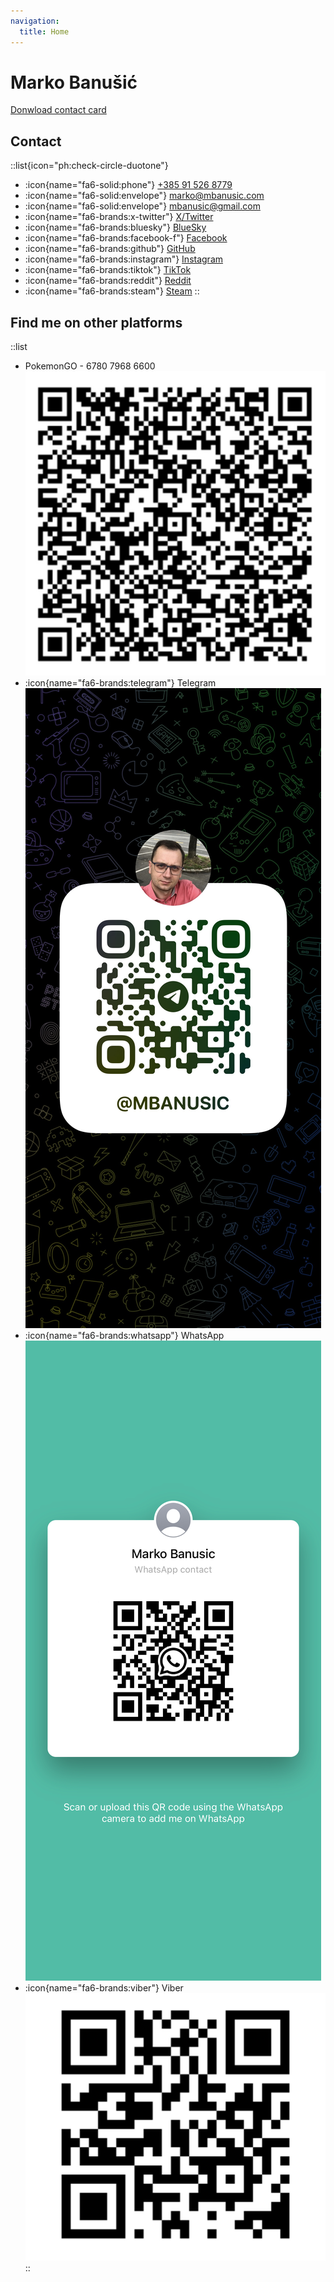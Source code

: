 ```yaml
---
navigation:
  title: Home
---
```


# Marko Banušić

[Donwload contact card](https://raw.githubusercontent.com/mbanusic/content-wind/main/public/vcard.vcf)

## Contact

::list{icon="ph:check-circle-duotone"}
- :icon{name="fa6-solid:phone"} [+385 91 526 8779](tel:+385915268779)
- :icon{name="fa6-solid:envelope"} <marko@mbanusic.com>
- :icon{name="fa6-solid:envelope"} <mbanusic@gmail.com>
- :icon{name="fa6-brands:x-twitter"} [X/Twitter](https://twitter.com/mbanusic)
- :icon{name="fa6-brands:bluesky"} [BlueSky](https://bsky.app/mbanusic.com)
- :icon{name="fa6-brands:facebook-f"} [Facebook](https://www.facebook.com/mbanusic)
- :icon{name="fa6-brands:github"} [GitHub](https://github.com/mbanusic)
- :icon{name="fa6-brands:instagram"} [Instagram](https://instragram.com/mbanusic)
- :icon{name="fa6-brands:tiktok"} [TikTok](https://www.tiktok.com/@mbanusic)
- :icon{name="fa6-brands:reddit"} [Reddit](https://reddit.com/u/mbanusic/s/3p96fid3hO)
- :icon{name="fa6-brands:steam"} [Steam](https://steamcommunity.com/id/mbanusic/)
::

## Find me on other platforms

::list
- PokemonGO - 6780 7968 6600
  ![pokemon go.jpg](/pokemon%20go.jpg)
- :icon{name="fa6-brands:telegram"} Telegram
  ![t\_me-mbanusic.jpg](/t_me-mbanusic.jpg)
- :icon{name="fa6-brands:whatsapp"} WhatsApp
  ![JPEG image-4883-A671-D1-0.jpeg](/JPEG%20image-4883-A671-D1-0.jpeg)
- :icon{name="fa6-brands:viber"} Viber
  ![IMG\_720FA5482AA2-1.jpeg](/IMG_720FA5482AA2-1.jpeg)
::
